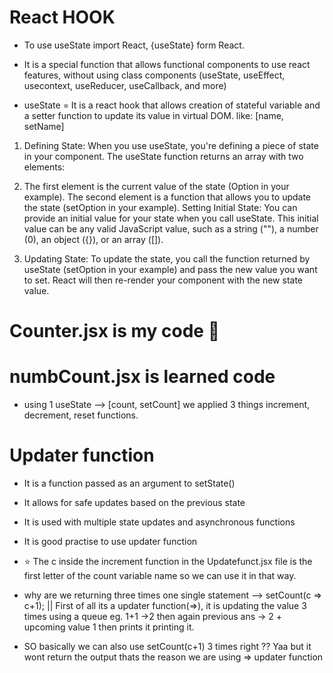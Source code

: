 # React HOOK
- To use useState import React, {useState} form React.

- It is a special function that allows functional components to use react features, without using class components (useState, useEffect, usecontext, useReducer, useCallback, and more)

- useState = It is a react hook that allows creation of stateful variable and a setter function to update its value in virtual DOM. like: [name, setName]

1. Defining State: When you use useState, you're defining a piece of state in your component. The useState function returns an array with two elements:

2. The first element is the current value of the state (Option in your example).
The second element is a function that allows you to update the state (setOption in your example).
Setting Initial State: You can provide an initial value for your state when you call useState. This initial value can be any valid JavaScript value, such as a string (""), a number (0), an object ({}), or an array ([]).

3. Updating State: To update the state, you call the function returned by useState (setOption in your example) and pass the new value you want to set. React will then re-render your component with the new state value.

# Counter.jsx is my code 🤣

# numbCount.jsx is learned code

- using 1 useState --> [count, setCount] we applied 3 things increment, decrement, reset functions.

# Updater function

- It is a function passed as an argument to setState()
- It allows for safe updates based on the previous state
- It is used with multiple state updates and asynchronous functions

- It is good practise to use updater function

- ⭐ The c inside the increment function in the Updatefunct.jsx file is the first letter of the count variable name so we can use it in that way.

- why are we returning three times one single statement --> setCount(c => c+1);  || First of all its a updater function(=>), it is updating the value 3 times using a queue eg. 1+1 ->2 then again previous ans -> 2 + upcoming value 1 then prints it printing it.

- SO basically we can also use setCount(c+1) 3 times right ?? Yaa but it wont return the output thats the reason we are using => updater function
